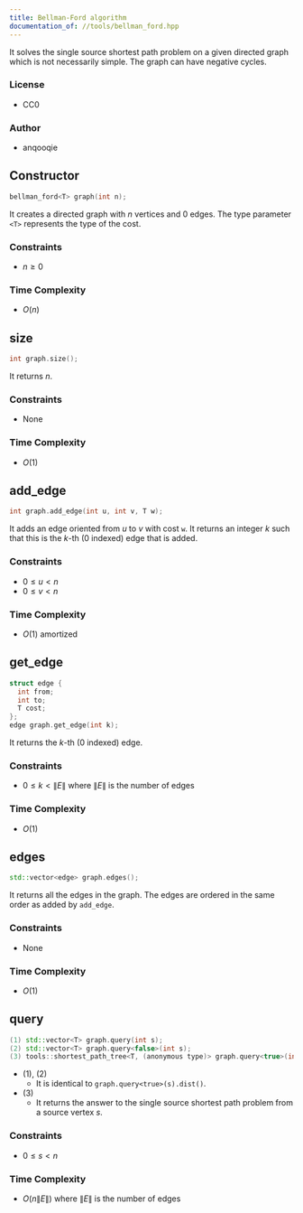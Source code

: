 ```yaml
---
title: Bellman-Ford algorithm
documentation_of: //tools/bellman_ford.hpp
---
```


It solves the single source shortest path problem on a given directed graph which is not necessarily simple.
The graph can have negative cycles.

### License
- CC0

### Author
- anqooqie

## Constructor
```cpp
bellman_ford<T> graph(int n);
```

It creates a directed graph with $n$ vertices and $0$ edges.
The type parameter `<T>` represents the type of the cost.

### Constraints
- $n \geq 0$

### Time Complexity
- $O(n)$

## size
```cpp
int graph.size();
```

It returns $n$.

### Constraints
- None

### Time Complexity
- $O(1)$

## add_edge
```cpp
int graph.add_edge(int u, int v, T w);
```

It adds an edge oriented from $u$ to $v$ with cost `w`.
It returns an integer $k$ such that this is the $k$-th ($0$ indexed) edge that is added.

### Constraints
- $0 \leq u < n$
- $0 \leq v < n$

### Time Complexity
- $O(1)$ amortized

## get_edge
```cpp
struct edge {
  int from;
  int to;
  T cost;
};
edge graph.get_edge(int k);
```

It returns the $k$-th ($0$ indexed) edge.

### Constraints
- $0 \leq k < \|E\|$ where $\|E\|$ is the number of edges

### Time Complexity
- $O(1)$

## edges
```cpp
std::vector<edge> graph.edges();
```

It returns all the edges in the graph.
The edges are ordered in the same order as added by `add_edge`.

### Constraints
- None

### Time Complexity
- $O(1)$

## query
```cpp
(1) std::vector<T> graph.query(int s);
(2) std::vector<T> graph.query<false>(int s);
(3) tools::shortest_path_tree<T, (anonymous type)> graph.query<true>(int s);
```

- (1), (2)
    - It is identical to `graph.query<true>(s).dist()`.
- (3)
    - It returns the answer to the single source shortest path problem from a source vertex $s$.

### Constraints
- $0 \leq s < n$

### Time Complexity
- $O(n\|E\|)$ where $\|E\|$ is the number of edges
